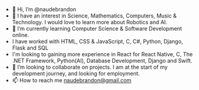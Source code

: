 - 👋 Hi, I’m @naudebrandon
- 👀 I have an interest in Science, Mathematics, Computers, Music & Technology. I would love to learn more about Robotics and AI.
- 🌱 I’m currently learning Computer Science & Software Development online.
- I have worked with HTML, CSS & JavaScript, C, C#, Python, Django, Flask and SQL
- I'm looking to gaining more experience in React for React Native, C, The .NET Framework, Python(AI), Database Development, Django and Swift.
- 💞️ I’m looking to collaborate on projects. I am at the start of my development journey, and looking for employment.
- 📫 How to reach me naudebrandon@gmail.com

<!---
naudebrandon/naudebrandon is a ✨ special ✨ repository because its `README.md` (this file) appears on your GitHub profile.
You can click the Preview link to take a look at your changes.
--->
